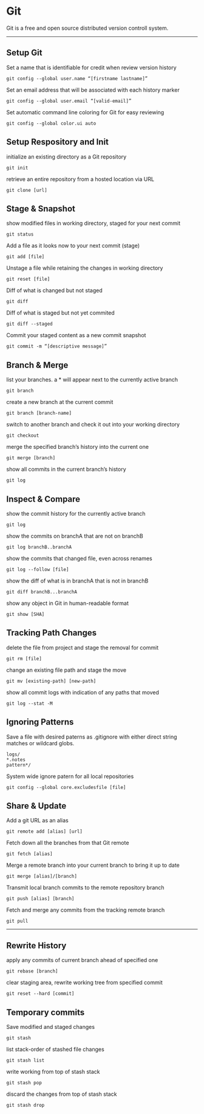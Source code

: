 # Git

Git is a free and open source distributed version controll system.

---

## Setup Git

Set a name that is identifiable for credit when review version history

```git
git config --global user.name “[firstname lastname]”
```


Set an email address that will be associated with each history marker

```git
git config --global user.email “[valid-email]”
```


Set automatic command line coloring for Git for easy reviewing

```git
git config --global color.ui auto
```

## Setup Respository and Init

initialize an existing directory as a Git repository

```git
git init
```

retrieve an entire repository from a hosted location via URL

```git
git clone [url]
```

## Stage & Snapshot

show modified files in working directory, staged for your next commit

```git
git status
```

Add a file as it looks now to your next commit (stage)

```git
git add [file]
```

Unstage a file while retaining the changes in working directory

```git
git reset [file]
```

Diff of what is changed but not staged

```git
git diff
```

Diff of what is staged but not yet commited

```git
git diff --staged
```

Commit your staged content as a new commit snapshot

```git
git commit -m “[descriptive message]”
```

## Branch & Merge


list your branches. a * will appear next to the currently active branch

```git
git branch
```

create a new branch at the current commit

```git
git branch [branch-name]
```

switch to another branch and check it out into your working directory

```git
git checkout
```

merge the specified branch’s history into the current one

```git
git merge [branch]
```

show all commits in the current branch’s history

```git
git log
```

## Inspect & Compare

show the commit history for the currently active branch
```git
git log
```
show the commits on branchA that are not on branchB
```git
git log branchB..branchA
```

show the commits that changed file, even across renames
```git
git log --follow [file]
```

show the diff of what is in branchA that is not in branchB
```git
git diff branchB...branchA
```

show any object in Git in human-readable format
```git
git show [SHA]
```


## Tracking Path Changes

delete the file from project and stage the removal for commit
```git
git rm [file]
```

change an existing file path and stage the move
```git
git mv [existing-path] [new-path]
```

show all commit logs with indication of any paths that moved
```git
git log --stat -M
```

## Ignoring Patterns

Save a file with desired paterns as .gitignore with either direct string
matches or wildcard globs.

```git
logs/
*.notes
pattern*/
```

System wide ignore patern for all local repositories

```
git config --global core.excludesfile [file]
```

## Share & Update


Add a git URL as an alias
```git
git remote add [alias] [url]
```

Fetch down all the branches from that Git remote
```git
git fetch [alias]
```

Merge a remote branch into your current branch to bring it up to date
```git
git merge [alias]/[branch]
```

Transmit local branch commits to the remote repository branch
```git
git push [alias] [branch]
```

Fetch and merge any commits from the tracking remote branch
```git
git pull
```

---

## Rewrite History

apply any commits of current branch ahead of specified one
```git
git rebase [branch]
```

clear staging area, rewrite working tree from specified commit
```git
git reset --hard [commit]
```

## Temporary commits

Save modified and staged changes
```git
git stash
```

list stack-order of stashed file changes
```git
git stash list
```

write working from top of stash stack
```git
git stash pop
```

discard the changes from top of stash stack
```git
git stash drop
```